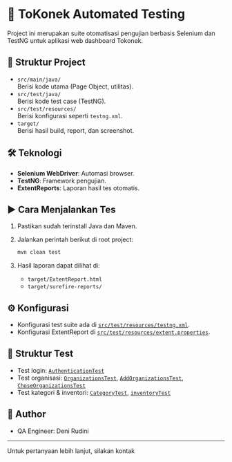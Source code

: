 # 🚀 ToKonek Automated Testing

Project ini merupakan suite otomatisasi pengujian berbasis Selenium dan TestNG untuk aplikasi web dashboard Tokonek.

## 📁 Struktur Project

- `src/main/java/`  
  Berisi kode utama (Page Object, utilitas).
- `src/test/java/`  
  Berisi kode test case (TestNG).
- `src/test/resources/`  
  Berisi konfigurasi seperti `testng.xml`.
- `target/`  
  Berisi hasil build, report, dan screenshot.

## 🛠️ Teknologi

- **Selenium WebDriver**: Automasi browser.
- **TestNG**: Framework pengujian.
- **ExtentReports**: Laporan hasil tes otomatis.

## ▶️ Cara Menjalankan Tes

1. Pastikan sudah terinstall Java dan Maven.
2. Jalankan perintah berikut di root project:

   ```sh
   mvn clean test
   ```

3. Hasil laporan dapat dilihat di:
   - `target/ExtentReport.html`
   - `target/surefire-reports/`

## ⚙️ Konfigurasi

- Konfigurasi test suite ada di [`src/test/resources/testng.xml`](src/test/resources/testng.xml).
- Konfigurasi ExtentReport di [`src/test/resources/extent.properties`](src/test/resources/extent.properties).

## 🧪 Struktur Test

- Test login: [`AuthenticationTest`](src/test/java/com/tokonek/AuthenticationTest.java)
- Test organisasi: [`OrganizationsTest`](src/test/java/com/tokonek/organization/OrganizationsTest.java), [`AddOrganizationsTest`](src/test/java/com/tokonek/organization/AddOrganizationsTest.java), [`ChoseOrganizationsTest`](src/test/java/com/tokonek/organization/ChoseOrganizationsTest.java)
- Test kategori & inventori: [`CategoryTest`](src/test/java/com/tokonek/dashboard/CategoryTest.java), [`inventoryTest`](src/test/java/com/tokonek/dashboard/inventoryTest.java)

## 👤 Author

- QA Engineer: Deni Rudini

---

Untuk pertanyaan lebih lanjut, silakan kontak